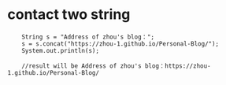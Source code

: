 # contact two string    
        
        String s = "Address of zhou's blog：";
        s = s.concat("https://zhou-1.github.io/Personal-Blog/");
        System.out.println(s);
        
        //result will be Address of zhou's blog：https://zhou-1.github.io/Personal-Blog/     



